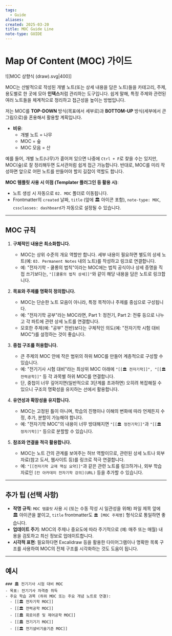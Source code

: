 ```yaml
---
tags:
  - Guide
aliases: 
created: 2025-03-20
title: MOC Guide Line
note-type: GUIDE
---
```


# Map Of Content (MOC) 가이드

![[MOC 상향식 (draw).svg|400]]

MOC는 산발적으로 작성된 개별 노트(또는 상세 내용을 담은 노트)들을 카테고리, 주제, 용도별로 한 곳에 모아 **인덱스**처럼 관리하는 도구입니다. 쉽게 말해, 특정 주제와 관련된 여러 노트들을 체계적으로 정리하고 접근성을 높이는 방법입니다.

저는 MOC를 **TOP-DOWN** 방식(목표에서 세부로)과 **BOTTOM-UP** 방식(세부에서 큰 그림으로)을 혼용해서 활용할 계획입니다.

- **비유**:
  - 개별 노트 = 나무
  - MOC = 숲
  - MOC 모음 = 산

예를 들어, 개별 노트(나무)가 흩어져 있으면 나중에 `Ctrl + F`로 찾을 수는 있지만, MOC(숲)로 잘 정리해두면 도서관처럼 쉽게 접근 가능합니다. 반대로, MOC를 미리 작성하면 앞으로 어떤 노트를 만들어야 할지 길잡이 역할도 합니다.

**MOC 템플릿 사용 시 이점 (Templater 플러그인 등 활용 시)**:
- 노트 생성 시 자동으로 `02. MOC` 폴더로 이동됩니다.
- Frontmatter의 `created` 날짜, `title` (앞에 🏛️ 아이콘 포함), `note-type: MOC`, `cssclasses: dashboard`가 자동으로 설정될 수 있습니다.

---

## MOC 규칙

1. **구체적인 내용은 최소화합니다.**
   - MOC는 상위 수준의 개요 역할만 합니다. 세부 내용이 필요하면 별도의 상세 노트(예: `03. Permanent Notes` 내의 노트)를 작성하고 링크로 연결합니다.
   - 예: "전자기학 - 쿨롱의 법칙"이라는 MOC에는 법칙 공식이나 상세 증명을 직접 쓰기보다는, `"[[쿨롱의 법칙 상세]]"`와 같이 해당 내용을 담은 노트로 링크합니다.

2. **목표와 주제를 명확히 정의합니다.**
   - MOC는 단순한 노트 모음이 아니라, 특정 목적이나 주제를 중심으로 구성됩니다.
   - 예: "전자기학 공부"라는 MOC라면, Part 1: 정전기, Part 2: 전류 등으로 나누고 각 파트에 관련 상세 노트를 연결합니다.
   - 모호한 주제(예: "공부" 전반)보다는 구체적인 의도(예: "전자기학 시험 대비 MOC")를 설정하는 것이 좋습니다.

3. **중첩 구조를 허용합니다.**
   - 큰 주제의 MOC 안에 작은 범위의 하위 MOC를 만들어 계층적으로 구성할 수 있습니다.
   - 예: "전기기사 시험 대비"라는 최상위 MOC 아래에 `"[[🏛️ 전자기학]]", "[[🏛️ 전력공학]]"` 등 각 과목별 하위 MOC를 연결합니다.
   - 단, 중첩이 너무 깊어지면(일반적으로 3단계를 초과하면) 오히려 복잡해질 수 있으니 구조의 명확성을 유지하는 선에서 활용합니다.

4. **유연성과 확장성을 유지합니다.**
   - MOC는 고정된 틀이 아니며, 학습의 진행이나 이해의 변화에 따라 언제든지 수정, 추가, 분할이 가능해야 합니다.
   - 예: "전자기학 MOC"의 내용이 너무 방대해지면 `"[[🏛️ 정전기학]]"`과 `"[[🏛️ 정자기학]]"` 등으로 분할할 수 있습니다.

5. **참조와 연결을 적극 활용합니다.**
   - MOC는 노트 간의 관계를 보여주는 허브 역할이므로, 관련된 상세 노트나 외부 자료(참고 도서, 웹사이트 등)를 링크로 적극 연결합니다.
   - 예: `"[[전자기학 교재 핵심 요약]]"`과 같은 관련 노트를 링크하거나, 외부 학습 자료인 `[칸 아카데미 전자기학 강의](URL)` 등을 추가할 수 있습니다.

---

## 추가 팁 (선택 사항)

- **작명 규칙**: `MOC 템플릿` 사용 시 (또는 수동 작성 시 일관성을 위해) 파일 제목 앞에 🏛️ 아이콘을 붙이고, `title` frontmatter도 `🏛️ [MOC 주제명]` 형식으로 통일하면 좋습니다.
- **업데이트 주기**: MOC의 주제나 중요도에 따라 주기적으로 (예: 매주 또는 매월) 내용을 검토하고 최신 정보로 업데이트합니다.
- **시각적 표현**: 필요하다면 Excalidraw 등을 활용한 다이어그램이나 명확한 목록 구조를 사용하여 MOC의 전체 구조를 시각화하는 것도 도움이 됩니다.

---

## 예시

```text
### 🏛️ 전기기사 시험 대비 MOC
- 목표: 전기기사 자격증 취득
- 주요 학습 과목 (하위 MOC 또는 주요 개념 노트로 연결):
  - [[🏛️ 전자기학 MOC]]
  - [[🏛️ 전력공학 MOC]]
  - [[🏛️ 회로이론 및 제어공학 MOC]]
  - [[🏛️ 전기기기 MOC]]
  - [[🏛️ 전기설비기술기준 MOC]]
```
